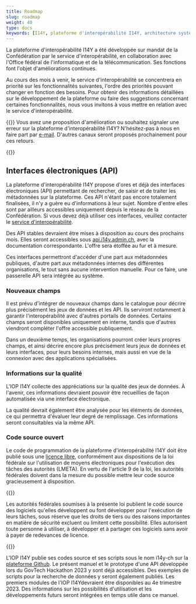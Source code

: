```yaml
---
title: Roadmap
slug: roadmap
weight: 40
type: docs
keywords: [I14Y, plateforme d'interopérabilité I14Y, architecture système, technique, base de données, banque de données]
---
```


La plateforme d'interopérabilité I14Y a été développée sur mandat de la Confédération par le service d'interopérabilité, en collaboration avec l'Office fédéral de l'informatique et de la télécommunication. Ses fonctions font l'objet d'améliorations continues. 

Au cours des mois à venir, le service d'interopérabilité se concentrera en priorité sur les fonctionnalités suivantes, l'ordre des priorités pouvant changer en fonction des besoins. Pour obtenir des informations détaillées sur le développement de la plateforme ou faire des suggestions concernant certaines fonctionnalités, nous vous invitons à vous mettre en relation avec le service d'interopérabilité.

{{<alert title="Votre avis nous intéresse!" color="success">}}
Vous avez une proposition d'amélioration ou souhaitez signaler une erreur sur la plateforme d'interopérabilité I14Y? N'hésitez-pas à nous en faire part par [e-mail](mailto:i14y@bfs.admin.ch). D'autres canaux seront proposés prochainement pour ces retours. 

{{</alert>}}

## Interfaces électroniques (API)
La plateforme d'interopérabilité I14Y propose d'ores et déjà des interfaces électroniques (API) permettant de rechercher, de saisir et de traiter les métadonnées sur la plateforme. Ces API n'étant pas encore totalement finalisées, il n'y a guère eu d'informations à leur sujet. Nombre d'entre elles sont par ailleurs accessibles uniquement depuis le réseau de la Confédération. Si vous devez déjà utiliser ces interfaces, veuillez contacter le [service d'interopérabilité](mailto:i14y@bfs.admin.ch).  

Des API stables devraient être mises à disposition au cours des prochains mois. Elles seront accessibles sous [api.i14y.admin.ch](https://api.i14y.admin.ch), avec la documentation correspondante. L'offre sera étoffée au fur et à mesure. 

Ces interfaces permettront d'accéder d'une part aux métadonnées publiques, d'autre part aux métadonnées internes des différentes organisations, le tout sans aucune intervention manuelle. Pour ce faire, une passerelle API sera intégrée au système. 

### Nouveaux champs
Il est prévu d'intégrer de nouveaux champs dans le catalogue pour décrire plus précisément les jeux de données et les API. Ils serviront notamment à garantir l'interopérabilité avec d'autres portails de données. Certains champs seront disponibles uniquement en interne, tandis que d'autres viendront compléter l'offre accessible publiquement. 

Dans un deuxième temps, les organisations pourront créer leurs propres champs, et ainsi décrire encore plus précisément leurs jeux de données et leurs interfaces, pour leurs besoins internes, mais aussi en vue de la connexion avec des applications spécialisées.

### Informations sur la qualité
L'IOP I14Y collecte des appréciations sur la qualité des jeux de données. À l'avenir, ces informations devraient pouvoir être recueillies de façon automatisée via une interface électronique. 

La qualité devrait également être analysée pour les éléments de données, ce qui permettra d'évaluer leur degré de remplissage. Ces informations seront consultables via la même API. 

### Code source ouvert
Le code de programmation de la plateforme d'interopérabilité I14Y doit être publié sous une [licence libre](https://www.gnu.org/licenses), conformément aux dispositions de la loi fédérale
sur l'utilisation de moyens électroniques pour l'exécution des tâches des autorités (LMETA). En vertu de l'article 9 de la loi, les autorités fédérales doivent dans la mesure du possible mettre leur code source gracieusement à disposition. 

{{<card header="Base légale" title="__Art. 9 Logiciels à code source ouvert__" footer="Loi fédérale sur l'utilisation de moyens électroniques pour l'exécution des tâches des autorités [(LMETA)](https://www.fedlex.admin.ch/eli/fga/2023/787/fr#art_9)">}}

Les autorités fédérales soumises à la présente loi publient le code source des logiciels qu'elles développent ou font développer pour l'exécution de leurs tâches, sous réserve que les droits de tiers ou des raisons importantes en matière de sécurité excluent ou limitent cette possibilité. Elles autorisent toute personne à utiliser, à développer et à partager ces logiciels sans avoir à payer de redevances de licence.

{{</card>}}

L'IOP I14Y publie ses codes source et ses scripts sous le nom i14y-ch sur la [plateforme Github](https://github.com/i14y-ch). Le présent manuel et le prototype d'une API développée lors du GovTech Hackathon 2023 y sont déjà accessibles. Des exemples de scripts pour la recherche de données y seront également publiés. Les premiers modules de l'IOP I14Ydevraient être disponibles au 4e trimestre 2023. Des informations sur les possibilités d'utilisation et les développements futurs seront intégrées en temps utile dans ce manuel.